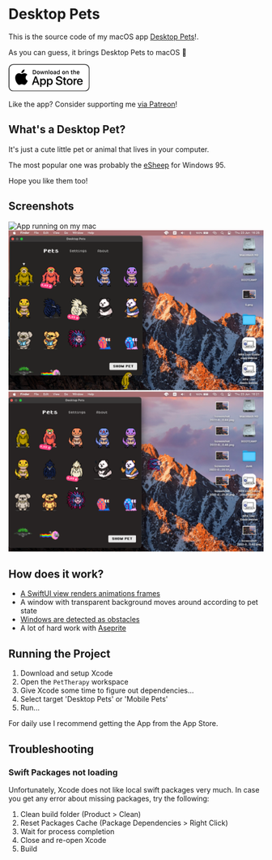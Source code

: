 # Desktop Pets

This is the source code of my macOS app [Desktop Pets](https://apps.apple.com/app/desktop-pets/id1575542220)!.

As you can guess, it brings Desktop Pets to macOS 🚀

[![Get it on the App Store](Gallery/appstore_badge.png)](https://apps.apple.com/app/desktop-pets/id1575542220)

Like the app? Consider supporting me [via Patreon](https://patreon.com/urinamara?utm_medium=clipboard_copy&utm_source=copyLink&utm_campaign=creatorshare_creator)!

## What's a Desktop Pet?

It's just a cute little pet or animal that lives in your computer.

The most popular one was probably the [eSheep](https://github.com/Adrianotiger/desktopPet) for Windows 95.

Hope you like them too!

## Screenshots

![App running on my mac](Gallery/demo.gif)
![Homepage, light mode](Gallery/1.png)
![Settings, light mode](Gallery/3.png)

## How does it work?

* [A SwiftUI view renders animations frames](https://github.com/curzel-it/notagif)
* A window with transparent background moves around according to pet state
* [Windows are detected as obstacles](https://github.com/curzel-it/windows-detector)
* A lot of hard work with [Aseprite](https://github.com/aseprite/aseprite)

## Running the Project

1. Download and setup Xcode
1. Open the `PetTherapy` workspace
1. Give Xcode some time to figure out dependencies...
1. Select target 'Desktop Pets' or 'Mobile Pets'
1. Run...

For daily use I recommend getting the App from the App Store.

## Troubleshooting

### Swift Packages not loading
Unfortunately, Xcode does not like local swift packages very much. In case you get any error about missing packages, try the following:
1. Clean build folder (Product > Clean)
1. Reset Packages Cache (Package Dependencies > Right Click)
1. Wait for process completion
1. Close and re-open Xcode
1. Build

